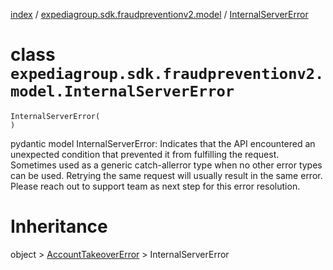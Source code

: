 [index](index.md) /
[expediagroup.sdk.fraudpreventionv2.model](expediagroup.sdk.fraudpreventionv2.model.md)
/ [InternalServerError](InternalServerError.md)

# class `expediagroup.sdk.fraudpreventionv2.model.InternalServerError`

```
InternalServerError(
)
```

pydantic model InternalServerError: Indicates that the API encountered
an unexpected condition that prevented it from fulfilling the request.
Sometimes used as a generic catch-allerror type when no other error
types can be used. Retrying the same request will usually result in the
same error. Please reach out to support team as next step for this error
resolution.

# Inheritance

object > [AccountTakeoverError](AccountTakeoverError.md) >
InternalServerError
